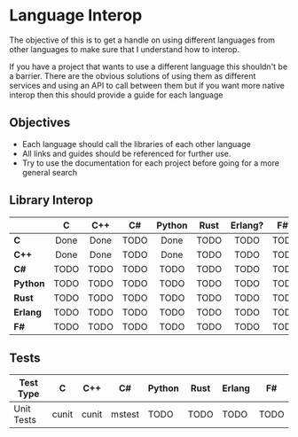 # Language Interop 

The objective of this is to get a handle on using different languages from other languages to make sure that I understand how to interop.

If you have a project that wants to use a different language this shouldn't be a barrier. There are the obvious solutions of using them as different services and using an API to call between them but if you want more native interop then this should provide a guide for each language

## Objectives

* Each language should call the libraries of each other language
* All links and guides should be referenced for further use.
* Try to use the documentation for each project before going for a more general search

## Library Interop

|            | **C**      | **C++**    | **C#**     | **Python** | **Rust**   | **Erlang?** |   **F#?**   |
|------------|:----------:|:----------:|:----------:|:----------:|:----------:|:----------:|:----------:|
| **C**      | Done       | Done       | TODO       | Done       | TODO       | TODO       | TODO       |
| **C++**    | Done       | Done       | TODO       | Done       | TODO       | TODO       | TODO       |
| **C#**     | TODO       | TODO       | TODO       | TODO       | TODO       | TODO       | TODO       |
| **Python** | TODO       | TODO       | TODO       | TODO       | TODO       | TODO       | TODO       |
| **Rust**   | TODO       | TODO       | TODO       | TODO       | TODO       | TODO       | TODO       |
| **Erlang** | TODO       | TODO       | TODO       | TODO       | TODO       | TODO       | TODO       |
| **F#**     | TODO       | TODO       | TODO       | TODO       | TODO       | TODO       | TODO       |

## Tests

| Test Type  | **C**      | **C++**    | **C#**     | **Python** | **Rust**   | **Erlang** |   **F#**   |
|------------|:----------:|------------|------------|------------|------------|------------|------------|
| Unit Tests | cunit      | cunit      | mstest     | TODO       | TODO       | TODO       | TODO       |